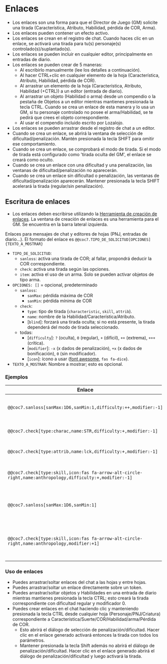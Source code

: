 # Enlaces

- Los enlaces son una forma para que el Director de Juego (GM) solicite una tirada (Característica, Atributo, Habilidad, pérdida de COR, Arma).
- Los enlaces pueden contener un efecto activo.
- Los enlaces se crean en el registro de chat. Cuando haces clic en un enlace, se activará una tirada para tu(s) personaje(s) controlado(s)/suplantado(s).
- Los enlaces se pueden incluir en cualquier editor, principalmente en entradas de diario.
- Los enlaces se pueden crear de 5 maneras:
  - Al escribirlo manualmente (lee los detalles a continuación).
  - Al hacer CTRL+clic en cualquier elemento de la hoja (Característica, Atributo, Habilidad, pérdida de COR).
  - Al arrastrar un elemento de la hoja (Característica, Atributo, Habilidad (+CTRL)) a un editor (entrada de diario).
  - Al arrastrar un objeto (Habilidad o arma) desde un compendio o la pestaña de Objetos a un editor mientras mantienes presionada la tecla CTRL. Cuando se crea un enlace de esta manera y lo usa un GM, si tu personaje controlado no posee el arma/Habilidad, se te pedirá que crees el objeto correspondiente.
  - Al usar el compendio incluido escrito por Lozalojo.
- Los enlaces se pueden arrastrar desde el registro de chat a un editor.
- Cuando se crea un enlace, se abrirá la ventana de selección de dificultad/penalización. Mantén presionada la tecla SHIFT para omitir ese comportamiento.
- Cuando se crea un enlace, se comprobará el modo de tirada. Si el modo de tirada está configurado como 'tirada oculta del GM', el enlace se creará como oculto.
- Cuando se crea un enlace con una dificultad y una penalización, las ventanas de dificultad/penalización no aparecerán.
- Cuando se crea un enlace sin dificultad o penalización, las ventanas de dificultad/penalización aparecerán. Mantener presionada la tecla SHIFT acelerará la tirada (regular/sin penalización).

## Escritura de enlaces

- Los enlaces deben escribirse utilizando la [Herramienta de creación de enlaces](ventana_de_creacion_de_enlaces.md). La ventana de creación de enlaces es una herramienta para el GM. Se encuentra en la barra lateral izquierda.

Enlaces para mensajes de chat y editores de hojas (PNJ, entradas de diario...).
El formato del enlace es `@@coc7.TIPO_DE_SOLICITUD[OPCIONES]{TEXTO_A_MOSTRAR}`

- `TIPO_DE_SOLICITUD`:
  - `sanloss`: activa una tirada de COR; al fallar, propondrá deducir la COR correspondiente.
  - `check`: activa una tirada según las opciones.
  - `item`: activa el uso de un arma. Solo se pueden activar objetos de tipo arma.
- `OPCIONES: []` = opcional, predeterminado
  - `sanloss`:
    - `sanMax`: pérdida máxima de COR
    - `sanMin`: pérdida mínima de COR
  - `check`:
    - `type`: tipo de tirada (`characteristic`, `skill`, `attrib`).
    - `name`: nombre de la Habilidad/Característica/Atributo.
    - [`blind`]: forzará una tirada oculta; si no está presente, la tirada dependerá del modo de tirada seleccionado.
  - todas:
    - [`difficulty`]: `?` (oculta), `0` (regular), `+` (difícil), `++` (extrema), `+++` (crítica).
    - [`modifier`]: `-x` (x dados de penalización), `+x` (x dados de bonificación), `0` (sin modificador).
    - [`icon`]: ícono a usar ([font awesome](https://fontawesome.com/icons), `fas fa-dice`).
- `TEXTO_A_MOSTRAR`: Nombre a mostrar; esto es opcional.

### Ejemplos

| Enlace                                                                                                    | Resultado                                                          |
| ------------------------------------------------------------------------------------------------------- | -------------------------------------------------------------------- |
| `@@coc7.sanloss[sanMax:1D6,sanMin:1,difficulty:++,modifier:-1]`                                          | {Pérdida de COR Extrema (-1) 1/1D6}                                 |
| `@@coc7.check[type:charac,name:STR,difficulty:+,modifier:-1]`                                            | {Tirada de FUE Difícil (-1)}                                        |
| `@@coc7.check[type:attrib,name:lck,difficulty:+,modifier:-1]`                                            | {Tirada de Suerte Difícil (-1)}                                     |
| `@@coc7.check[type:skill,icon:fas fa-arrow-alt-circle-right,name:anthropology,difficulty:+,modifier:-1]` | {Tirada de Antropología Difícil (-1)} (con ícono)                   |
| `@@coc7.sanloss[sanMax:1D6,sanMin:1]`                                                                    | {Pérdida de COR 1/1D6} (sin nombre, dificultad ni modificador)      |
| `@@coc7.check[type:skill,icon:fas fa-arrow-alt-circle-right,name:anthropology,modifier:+1]`              | {Tirada de Antropología (+1)} (con ícono, sin nombre ni dificultad) |

### Uso de enlaces

- Puedes arrastrar/soltar enlaces del chat a las hojas y entre hojas.
- Puedes arrastrar/soltar un enlace directamente sobre un token.
- Puedes arrastrar/soltar objetos y Habilidades en una entrada de diario mientras mantienes presionada la tecla CTRL; esto creará la tirada correspondiente con dificultad regular y modificador 0.
- Puedes crear enlaces en el chat haciendo clic y manteniendo presionada la tecla CTRL desde cualquier hoja (Personaje/PNJ/Criatura) correspondiente a Característica/Suerte/COR/Habilidad/arma/Pérdida de COR.
  - Esto abrirá el diálogo de selección de penalización/dificultad. Hacer clic en el enlace generado activará entonces la tirada con todos los parámetros.
  - Mantener presionada la tecla Shift además no abrirá el diálogo de penalización/dificultad. Hacer clic en el enlace generado abrirá el diálogo de penalización/dificultad y luego activará la tirada.
